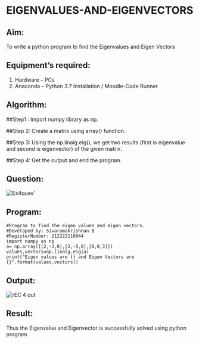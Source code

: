 # EIGENVALUES-AND-EIGENVECTORS
## Aim:
To write a python program to find the Eigenvalues and Eigen Vectors
## Equipment’s required:
1. 	Hardware – PCs
2. 	Anaconda – Python 3.7 Installation / Moodle-Code Runner

## Algorithm:
##Step1 : Import numpy library as np.

##Step 2: Create a matrix using array() function.

##Step 3: Using the np.linalg.eig(), we get two results (first is eigenvalue and second is eigenvector) of the given matrix.

##Step 4: Get the output and end the program.

## Question:
![Ex4ques'](https://user-images.githubusercontent.com/119476322/229544988-25654449-0285-43a1-b07e-843ea54414ff.png)

## Program:
```
#Program to find the eigen values and eigen vectors.
#Developed by: Sivaramakrishnan B
#RegisterNumber: 212222110044
import numpy as np
a= np.array([[2,-3,0],[2,-5,0],[0,0,3]])
values,vectors=np.linalg.eig(a)
print("Eigen values are {} and Eigen Vectors are {}".format(values,vectors))
```

## Output:
![rEC 4 out](https://user-images.githubusercontent.com/119476322/229545449-be17d01a-8d47-4b8d-9cbd-c9edb27dbf6e.png)

## Result:
Thus the Eigenvalue and Eigenvector is successfully solved using python program
